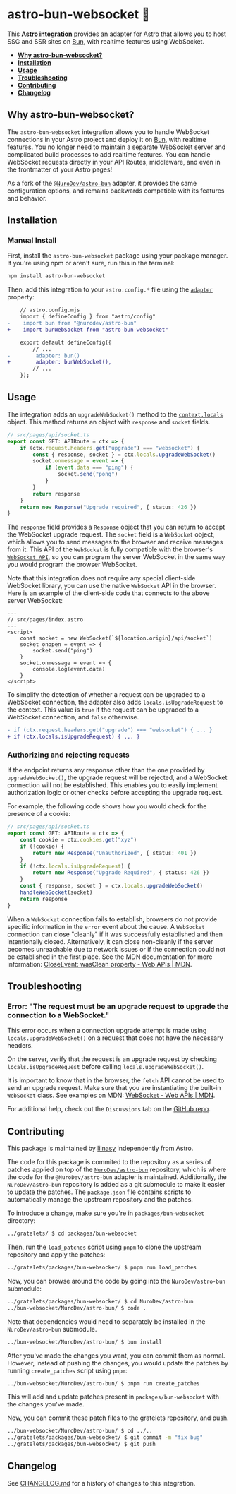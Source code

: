# astro-bun-websocket 🔌

This **[Astro integration][astro-integration]** provides an adapter for Astro that allows you to host SSG and SSR sites on [Bun](https://bun.sh), with realtime features using WebSocket.

- <strong>[Why astro-bun-websocket?](#why-astro-bun-websocket)</strong>
- <strong>[Installation](#installation)</strong>
- <strong>[Usage](#usage)</strong>
- <strong>[Troubleshooting](#troubleshooting)</strong>
- <strong>[Contributing](#contributing)</strong>
- <strong>[Changelog](#changelog)</strong>

## Why astro-bun-websocket?

The `astro-bun-websocket` integration allows you to handle WebSocket connections in your Astro project and deploy it on [Bun](https://bun.sh), with realtime features. You no longer need to maintain a separate WebSocket server and complicated build processes to add realtime features. You can handle WebSocket requests directly in your API Routes, middleware, and even in the frontmatter of your Astro pages!

As a fork of the [`@NuroDev/astro-bun`](https://github.com/NuroDev/astro-bun/blob/main/package/README.md) adapter, it provides the same configuration options, and remains backwards compatible with its features and behavior.

## Installation

### Manual Install

First, install the `astro-bun-websocket` package using your package manager. If you're using npm or aren't sure, run this in the terminal:

```sh
npm install astro-bun-websocket
```

Then, add this integration to your `astro.config.*` file using the [`adapter`](https://docs.astro.build/en/reference/configuration-reference/#adapter) property:

```diff lang="js" "bunWs()"
    // astro.config.mjs
    import { defineConfig } from "astro/config"
-    import bun from "@nurodev/astro-bun"
+    import bunWebSocket from "astro-bun-websocket"

    export default defineConfig({
        // ...
-        adapter: bun()
+        adapter: bunWebSocket(),
        // ...
    });
```

## Usage

The integration adds an `upgradeWebSocket()` method to the [`context.locals`](https://docs.astro.build/en/guides/middleware/#storing-data-in-contextlocals) object. This method returns an object with `response` and `socket` fields.

```ts
// src/pages/api/socket.ts
export const GET: APIRoute = ctx => {
    if (ctx.request.headers.get("upgrade") === "websocket") {
        const { response, socket } = ctx.locals.upgradeWebSocket()
        socket.onmessage = event => {
            if (event.data === "ping") {
                socket.send("pong")
            }
        }
        return response
    }
    return new Response("Upgrade required", { status: 426 })
}
```

The `response` field provides a `Response` object that you can return to accept the WebSocket upgrade request. The `socket` field is a `WebSocket` object, which allows you to send messages to the browser and receive messages from it. This API of the `WebSocket` is fully compatible with the browser's [`WebSocket API`](https://developer.mozilla.org/en-US/docs/Web/API/WebSocket), so you can program the server WebSocket in the same way you would program the browser WebSocket.

Note that this integration does not require any special client-side WebSocket library, you can use the native `WebSocket` API in the browser. Here is an example of the client-side code that connects to the above server WebSocket:

```astro
---
// src/pages/index.astro
---
<script>
    const socket = new WebSocket(`${location.origin}/api/socket`)
    socket onopen = event => {
        socket.send("ping")
    }
    socket.onmessage = event => {
        console.log(event.data)
    }
</script>
```

To simplify the detection of whether a request can be upgraded to a WebSocket connection, the adapter also adds `locals.isUpgradeRequest` to the context. This value is `true` if the request can be upgraded to a WebSocket connection, and `false` otherwise.

```diff lang="ts"
- if (ctx.request.headers.get("upgrade") === "websocket") { ... }
+ if (ctx.locals.isUpgradeRequest) { ... }
```

### Authorizing and rejecting requests

If the endpoint returns any response other than the one provided by `upgradeWebSocket()`, the upgrade request will be rejected, and a WebSocket connection will not be established. This enables you to easily implement authorization logic or other checks before accepting the upgrade request.

For example, the following code shows how you would check for the presence of a cookie:

```ts
// src/pages/api/socket.ts
export const GET: APIRoute = ctx => {
    const cookie = ctx.cookies.get("xyz")
    if (!cookie) {
        return new Response("Unauthorized", { status: 401 })
    }
    if (!ctx.locals.isUpgradeRequest) {
        return new Response("Upgrade Required", { status: 426 })
    }
    const { response, socket } = ctx.locals.upgradeWebSocket()
    handleWebSocket(socket)
    return response
}
```

When a `WebSocket` connection fails to establish, browsers do not provide specific information in the `error` event about the cause. A `WebSocket` connection can close "cleanly" if it was successfully established and then intentionally closed. Alternatively, it can close non-cleanly if the server becomes unreachable due to network issues or if the connection could not be established in the first place. See the MDN documentation for more information: [CloseEvent: wasClean property - Web APIs | MDN](https://developer.mozilla.org/en-US/docs/Web/API/CloseEvent/wasClean).

## Troubleshooting

### Error: "The request must be an upgrade request to upgrade the connection to a WebSocket."

This error occurs when a connection upgrade attempt is made using `locals.upgradeWebSocket()` on a request that does not have the necessary headers.

On the server, verify that the request is an upgrade request by checking `locals.isUpgradeRequest` before calling `locals.upgradeWebSocket()`.

It is important to know that in the browser, the `fetch` API cannot be used to send an upgrade request. Make sure that you are instantiating the built-in `WebSocket` class. See examples on MDN: [WebSocket - Web APIs | MDN](https://developer.mozilla.org/en-US/docs/Web/API/WebSocket#examples).


For additional help, check out the `Discussions` tab on the [GitHub repo](https://github.com/lilnasy/gratelets/discussions).

## Contributing

This package is maintained by [lilnasy](https://github.com/lilnasy) independently from Astro.

The code for this package is commited to the repository as a series of patches applied on top of the [`NuroDev/astro-bun`](https://github.com/NuroDev/astro-bun) repository, which is where the code for the `@NuroDev/astro-bun` adapter is maintained. Additionally, the `NuroDev/astro-bun` repository is added as a git submodule to make it easier to update the patches. The [`package.json`](https://github.com/lilnasy/gratelets/blob/main/packages/bun-websocket/package.json#L34-L38) file contains scripts to automatically manage the upstream repository and the patches.

To introduce a change, make sure you're in `packages/bun-websocket` directory:
```bash
../gratelets/ $ cd packages/bun-websocket
```
Then, run the `load_patches` script using `pnpm` to clone the upstream repository and apply the patches:
```bash
../gratelets/packages/bun-websocket/ $ pnpm run load_patches
```
Now, you can browse around the code by going into the `NuroDev/astro-bun` submodule:
```bash
../gratelets/packages/bun-websocket/ $ cd NuroDev/astro-bun
../bun-websocket/NuroDev/astro-bun/ $ code .
```
Note that dependencies would need to separately be installed in the `NuroDev/astro-bun` submodule.
```bash
../bun-websocket/NuroDev/astro-bun/ $ bun install
```
After you've made the changes you want, you can commit them as normal. However, instead of pushing the changes, you would update the patches by running `create_patches` script using `pnpm`:
```bash
../bun-websocket/NuroDev/astro-bun/ $ pnpm run create_patches
```
This will add and update patches present in `packages/bun-websocket` with the changes you've made.

Now, you can commit these patch files to the gratelets repository, and push.
```bash
../bun-websocket/NuroDev/astro-bun/ $ cd ../..
../gratelets/packages/bun-websocket/ $ git commit -m "fix bug"
../gratelets/packages/bun-websocket/ $ git push
```

## Changelog

See [CHANGELOG.md](https://github.com/lilnasy/gratelets/blob/main/packages/bun-websocket/CHANGELOG.md) for a history of changes to this integration.

[astro-integration]: https://docs.astro.build/en/guides/integrations-guide/